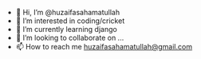 - 👋 Hi, I’m @huzaifasahamatullah
- 👀 I’m interested in coding/cricket
- 🌱 I’m currently learning django
- 💞️ I’m looking to collaborate on ...
- 📫 How to reach me huzaifasahamatullah@gmail.com

<!---
huzaifasahamtullah/huzaifasahamtullah is a ✨ special ✨ repository because its `README.md` (this file) appears on your GitHub profile.
You can click the Preview link to take a look at your changes.
--->
